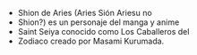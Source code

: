 - Shion de Aries (Aries Sión Ariesu no
- Shion?) es un personaje del manga y anime
- Saint Seiya conocido como Los Caballeros del
- Zodiaco creado por Masami Kurumada.
